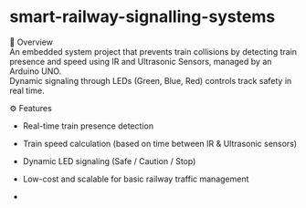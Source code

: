 # smart-railway-signalling-systems
🚄 Overview  
An embedded system project that prevents train collisions by detecting train presence and speed using IR and Ultrasonic Sensors, managed by an Arduino UNO.  
Dynamic signaling through LEDs (Green, Blue, Red) controls track safety in real time.

⚙️ Features  
- Real-time train presence detection  
- Train speed calculation (based on time between IR & Ultrasonic sensors)  
- Dynamic LED signaling (Safe / Caution / Stop)  
- Low-cost and scalable for basic railway traffic management

- 
